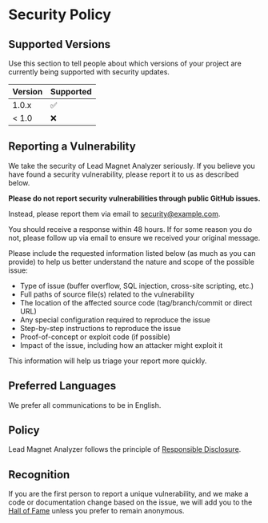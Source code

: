 # Security Policy

## Supported Versions

Use this section to tell people about which versions of your project are
currently being supported with security updates.

| Version | Supported          |
| ------- | ------------------ |
| 1.0.x   | :white_check_mark: |
| < 1.0   | :x:                |

## Reporting a Vulnerability

We take the security of Lead Magnet Analyzer seriously. If you believe you have found a security vulnerability, please report it to us as described below.

**Please do not report security vulnerabilities through public GitHub issues.**

Instead, please report them via email to security@example.com.

You should receive a response within 48 hours. If for some reason you do not, please follow up via email to ensure we received your original message.

Please include the requested information listed below (as much as you can provide) to help us better understand the nature and scope of the possible issue:

* Type of issue (buffer overflow, SQL injection, cross-site scripting, etc.)
* Full paths of source file(s) related to the vulnerability
* The location of the affected source code (tag/branch/commit or direct URL)
* Any special configuration required to reproduce the issue
* Step-by-step instructions to reproduce the issue
* Proof-of-concept or exploit code (if possible)
* Impact of the issue, including how an attacker might exploit it

This information will help us triage your report more quickly.

## Preferred Languages

We prefer all communications to be in English.

## Policy

Lead Magnet Analyzer follows the principle of [Responsible Disclosure](https://en.wikipedia.org/wiki/Responsible_disclosure).

## Recognition

If you are the first person to report a unique vulnerability, and we make a code or documentation change based on the issue, we will add you to the [Hall of Fame](HALL_OF_FAME.md) unless you prefer to remain anonymous. 
